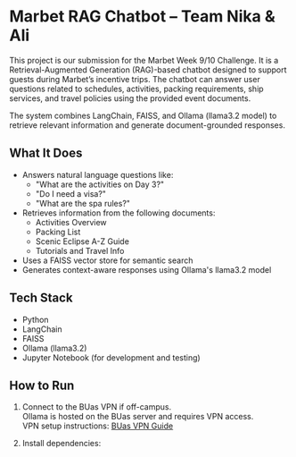 # Marbet RAG Chatbot – Team Nika & Ali

This project is our submission for the Marbet Week 9/10 Challenge. It is a Retrieval-Augmented Generation (RAG)-based chatbot designed to support guests during Marbet’s incentive trips. The chatbot can answer user questions related to schedules, activities, packing requirements, ship services, and travel policies using the provided event documents.

The system combines LangChain, FAISS, and Ollama (llama3.2 model) to retrieve relevant information and generate document-grounded responses.

## What It Does

- Answers natural language questions like:
  - "What are the activities on Day 3?"
  - "Do I need a visa?"
  - "What are the spa rules?"
- Retrieves information from the following documents:
  - Activities Overview
  - Packing List
  - Scenic Eclipse A-Z Guide
  - Tutorials and Travel Info
- Uses a FAISS vector store for semantic search
- Generates context-aware responses using Ollama's llama3.2 model

## Tech Stack

- Python
- LangChain
- FAISS
- Ollama (llama3.2)
- Jupyter Notebook (for development and testing)

## How to Run

1. Connect to the BUas VPN if off-campus.  
   Ollama is hosted on the BUas server and requires VPN access.  
   VPN setup instructions: [BUas VPN Guide](https://adsai.buas.nl/Study%20Content/Data%20Engineering/assets%2FADSAI%20Remote%20VPN.pdf)

2. Install dependencies:

